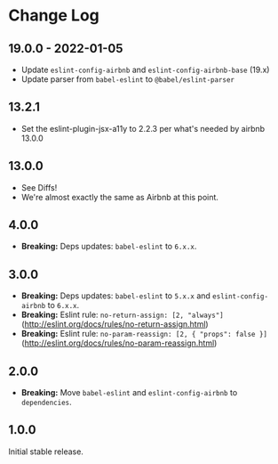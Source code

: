 # Change Log

## 19.0.0 - 2022-01-05
* Update `eslint-config-airbnb` and `eslint-config-airbnb-base` (19.x)
* Update parser from `babel-eslint` to `@babel/eslint-parser`

## 13.2.1
* Set the eslint-plugin-jsx-a11y to 2.2.3 per what's needed by airbnb 13.0.0

## 13.0.0
* See Diffs!
* We're almost exactly the same as Airbnb at this point.

## 4.0.0

* **Breaking:** Deps updates: `babel-eslint` to `6.x.x`.

## 3.0.0

* **Breaking:** Deps updates: `babel-eslint` to `5.x.x` and `eslint-config-airbnb` to `6.x.x`.
* **Breaking:** Eslint rule: `no-return-assign: [2, "always"]` (http://eslint.org/docs/rules/no-return-assign.html)
* **Breaking:** Eslint rule: `no-param-reassign: [2, { "props": false }]` (http://eslint.org/docs/rules/no-param-reassign.html)

## 2.0.0

* **Breaking:** Move `babel-eslint` and `eslint-config-airbnb` to `dependencies`.

## 1.0.0

Initial stable release.
